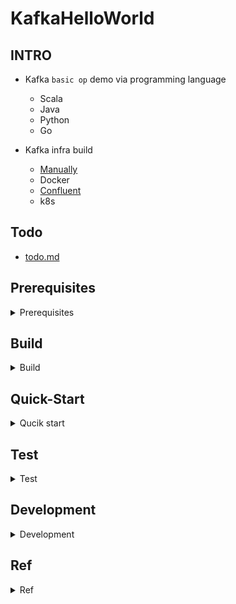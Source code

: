 # KafkaHelloWorld

## INTRO
- Kafka `basic op` demo via programming language
	- Scala
	- Java
	- Python
	- Go

- Kafka infra build
	- [Manually](https://github.com/yennanliu/KafkaHelloWorld#Quick-Start)
	- Docker
	- [Confluent](https://github.com/yennanliu/ConfluentHelloWorld)
	- k8s

## Todo 
- [todo.md](https://github.com/yennanliu/KafkaHelloWorld/blob/master/doc/todo.md)

## Prerequisites

<details>
<summary>Prerequisites</summary>

- env
	- Java JDK 1.8
	- Kafka 
	- Zookeeper
	- sbt 1.3.12 
	- Scala
	- IntelliJ

```bash
# install Java, kafka, zookeeper
brew install kafka
brew install zookeeper

# start zookeeper, kafka
brew services start zookeeper
brew services start kafka

# restart zookeeper, kafka
brew services restart zookeeper 
brew services restart kafka

# stop zookeeper, kafka
brew services stop zookeeper
brew services stop kafka
```

</details>

## Build 

<details>
<summary>Build</summary>

```bash 
sbt compile

sbt assembly
# [info] Run completed in 31 milliseconds.
# [info] Total number of tests run: 0
# [info] Suites: completed 0, aborted 0
# [info] Tests: succeeded 0, failed 0, canceled 0, ignored 0, pending 0
# [info] No tests were executed.
# [info] Strategy 'discard' was applied to 3 files (Run the task at debug level to see details)
# [info] Assembly up to date: /Users/yennanliu/KafkaHelloWorld/target/scala-2.11/KafkaHelloWorld-assembly-1.0.jar
# [success] Total time: 1 s, completed S
```

</details>

## Quick-Start 

<details>
<summary>Qucik start</summary>

### Qucik start - per category (Scala)

- SimpleProducerConsumer
```bash 
# producer 
java -cp target/scala-2.11/KafkaHelloWorld-assembly-1.0.jar SimpleProducerConsumer.Producer
# consumer
java -cp target/scala-2.11/KafkaHelloWorld-assembly-1.0.jar SimpleProducerConsumer.Consumer
```

- WordCount
```bash
# KafkaStream - wordcount
# create a topic
kafka-topics --create -zookeeper localhost:2181 --replication-factor 1  --partitions 1 --topic text_lines
# make toy data 
echo -e "doo dooey do dodah\ndoo dooey do dodah\ndoo dooey do dodah \n 123 456 123" > data/words.txt
# run the kafkastream workcount script
java -cp target/scala-2.11/KafkaHelloWorld-assembly-1.0.jar KafkaStream.WordCount
# send it to kafka
cat data/words.txt | kafka-console-producer --broker-list localhost:9092 --topic text_lines

# check the output
kafka-console-consumer --bootstrap-server localhost:9092 \
--topic word_count_results \
--from-beginning \
--formatter kafka.tools.DefaultMessageFormatter \
--property print.key=true \
--property key.deserializer=org.apache.kafka.common.serialization.StringDeserializer \
--property value.deserializer=org.apache.kafka.common.serialization.LongDeserializer
```

- ProducerConsumerPartitioner
```bash 
# create the topic
kafka-topics --create -zookeeper localhost:2181 --replication-factor 1  --partitions 1 --topic topic_ProducerConsumerPartitioner

# run the consumer
java -cp target/scala-2.11/KafkaHelloWorld-assembly-1.0.jar ProducerConsumerPartitioner.Consumer

# run the producer
java -cp target/scala-2.11/KafkaHelloWorld-assembly-1.0.jar ProducerConsumerPartitioner.Producer

# check the result
kafka-topics --create -zookeeper localhost:2181 --replication-factor 1  --partitions 1 --topic topic_ProducerConsumerPartitioner
```

- AsyncProducerConsumer
```bash
# create the topic
kafka-topics --create -zookeeper localhost:2181 --replication-factor 1  --partitions 1 --topic topic_AsyncProducerConsumer

# run the consumer
java -cp target/scala-2.11/KafkaHelloWorld-assembly-1.0.jar AsyncProducerConsumer.ConsumerRunner

# run the producer
java -cp target/scala-2.11/KafkaHelloWorld-assembly-1.0.jar ProducerConsumerPartitioner.ProducerRunner

# check the result
kafka-topics --create -zookeeper localhost:2181 --replication-factor 1  --partitions 1 --topic topic_AsyncProducerConsumer
```

### Qucik start - per script (Scala)

```bash
# run per script 
# producer 1 
java -cp target/scala-2.11/KafkaHelloWorld-assembly-1.0.jar   Producer.KafkaProducerApp

# producer 2
java -cp target/scala-2.11/KafkaHelloWorld-assembly-1.0.jar Producer.KafkaProducerApple

# producer 3
java -cp target/scala-2.11/KafkaHelloWorld-assembly-1.0.jar Producer.KafkaProducerApp2

# producer 4
java -cp target/scala-2.11/KafkaHelloWorld-assembly-1.0.jar Producer.KafkaProducerApp3
```
```bash
# run per script 
# consumer 1
java -cp target/scala-2.11/KafkaHelloWorld-assembly-1.0.jar   Consumer.KafkaConsumerSubscribeApp

# consumer 2
java -cp target/scala-2.11/KafkaHelloWorld-assembly-1.0.jar   Consumer.ScalaConsumerExample

# consumer 3
java -cp target/scala-2.11/KafkaHelloWorld-assembly-1.0.jar   Consumer.KafkaConsumerApp2
```

### Qucik start manually (Scala)

```bash
# create kafka topic
kafka-topics --create -zookeeper localhost:2181 --replication-factor 1  --partitions 1 --topic text_topic

# set up producer  
kafka-console-producer  --broker-list  127.0.0.1:9092 --topic text_topic --producer-property acks=all  

# set up cosumer 
kafka-console-consumer   --bootstrap-server  127.0.0.1:9092 --topic text_topic 

# sbt compile
sbt clean compile

# sbt run
sbt run

# run KafkaProducerApp : create event via kafka producer
#  [1] Consumer.KafkaConsumerSubscribeApp
#  [2] Producer.KafkaProducerApp

# run KafkaConsumerSubscribeApp : collect event via Kafka Consumer
#  [1] Consumer.KafkaConsumerSubscribeApp
#  [2] Producer.KafkaProducerApp
```

```bash
# send file as kafka stream
# run
# 1) launch consumer 
kafka-console-consumer --bootstrap-server 127.0.0.1:9092 --topic orders 
# 2) send stream
bash script/streamOrders.sh
```

### Qucik start manually (Python)

```bash
# install python client library 
pip3 install -r requirements.txt
# produce event 
python src/main/python/producer_demo.py
# consume event 
python src/main/python/consumer_demo.py
```

</details>

## Test 
<details>
<summary>Test</summary>

```bash
sbt test
```

</details>

## Development 

<details>
<summary>Development</summary>

- Git flow
- dev branch -> master branch
- Please create the branch as below format
	- `feature/0001-create-first-feature`
	- `fix/0001-fix-first-issue`
	- `hotfix/fix-critical-errors`
	- ...
- Step 1 
	- create branch
- Step 2
	- make a PR
- Step 3
	- merge to master

- Kafka location
	- `/usr/local/etc/kafka`

- zookeeper location
	- `/usr/local/etc/zookeeper`
	
</details>

## Ref

<details>
<summary>Ref</summary>

- https://sparkbyexamples.com/kafka/apache-kafka-consumer-producer-in-scala/ 
- project dependency
	- https://github.com/confluentinc/kafka-streams-examples/blob/6f24c506ca79dcf3c9695efd37a9253676176388/pom.xml

- Kafka with spark-streaming
	- https://ithelp.ithome.com.tw/articles/10188798

- Kafaka schema management
	- https://docs.confluent.io/current/schema-registry/index.html
	- https://www.madewithtea.com/posts/kafka-streams-in-scala-with-schema-registry
	
</details>	